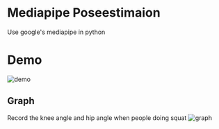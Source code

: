 # Mediapipe Poseestimaion
Use google's mediapipe in python



# Demo
![demo](https://imgur.com/ZiDIT3r.gif)

## Graph
Record the knee angle and hip angle when people doing squat
![graph](https://imgur.com/vPpY7yT.png)
